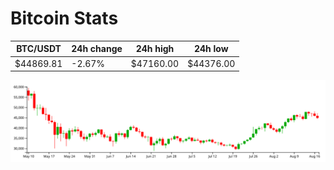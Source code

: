 # Bitcoin Stats

BTC/USDT|24h change|24h high|24h low|
|---|---|---|---|
|$44869.81|-2.67%|$47160.00|$44376.00|

<img src="./chart.svg">
